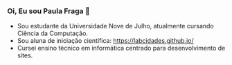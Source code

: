 ### Oi, Eu sou Paula Fraga 👋

- Sou estudante da Universidade Nove de Julho, atualmente cursando Ciência da Computação.
- Sou aluna de iniciação científica: https://labcidades.github.io/
- Cursei ensino técnico em informática centrado para desenvolvimento de sites.

